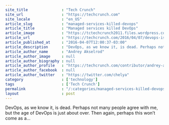 ```yaml
---
site_title               : "Tech Crunch"
site_url                 : "https://techcrunch.com"
site_locale              : "en_US"
article_slug             : "managed-services-killed-devops"
article_title            : "Managed services killed DevOps"
article_image            : "https://tctechcrunch2011.files.wordpress.com/2015/01/code.jpg?w=764&h=400&crop=1"
article_url              : "https://techcrunch.com/2016/04/07/devops-is-dead-long-live-devops/"
article_published_at     : "2016-04-07T12:00:37-03:00"
article_description      : "DevOps, as we know it, is dead. Perhaps not many people agree with me, but the age of DevOps is just about over. Then again, perhaps this won’t come as a..."
article_author_name      : "Andrey Akselrod"
article_author_image     : null
article_author_biography : null
article_author_profile   : "https://techcrunch.com/contributor/andrey-akselrod/"
article_author_facebook  : null
article_author_twitter   : "https://twitter.com/chelya"
category                 : ['technology']
tags                     : ['Tech Crunch']
permalink                : "/:categories/managed-services-killed-devops/"
layout                   : post
---
```


DevOps, as we know it, is dead. Perhaps not many people agree with me, but the age of DevOps is just about over. Then again, perhaps this won’t come as a...
